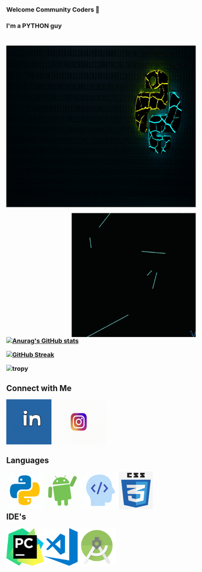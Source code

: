 ### Welcome Community Coders 👋

<p>
  
<h3>I'm a PYTHON guy<h3>
<br>
<img align="top" alt="python" src="https://github.com/BRIAN-THOMAS-02/BRIAN-THOMAS-02/blob/main/python-4785225_1920.jpg" width="1920" height="430">

</p>
  
<p>
<img align="right" alt="gif" src="https://github.com/BRIAN-THOMAS-02/BRIAN-THOMAS-02/blob/main/Aritificial%20%20Intelligence.gif"  width="330" height="330">
</p>

[![Anurag's GitHub stats](https://github-readme-stats.vercel.app/api?username=BRIAN-THOMAS-02&hide_border=true&bg_color=135,000000,400040&text_color=ffffff&title_color=00cd00)](https://github.com/anuraghazra/github-readme-stats)

  
[![GitHub Streak](https://github-readme-streak-stats.herokuapp.com/?user=BRIAN-THOMAS-02&theme=highcontrast&hide_border=true&background=000019&fire=00cd00&ring=00cd00&stroke=ffffff&dates=ffae19)](https://git.io/streak-stats)

<p>
<img align="center" alt="tropy" src="https://github-profile-trophy.vercel.app/?username=BRIAN-THOMAS-02&theme=darkhub&&no-bg=true&&margin-w=5" height="240">
</p>

<p>
<h2> Connect with Me </h2>

<a href="https://www.linkedin.com/in/brian-thomas-a34919209/"> <img align="left" alt="linkedin" src="https://github.com/BRIAN-THOMAS-02/BRIAN-THOMAS-02/blob/main/downsign-linked-in.gif" width="120" height="120" target="blank"> </a>

<a href="https://www.instagram.com/_b_r_i_a_n____/"> <img align="top" alt="linkedin" src="https://github.com/BRIAN-THOMAS-02/BRIAN-THOMAS-02/blob/main/instagram-old-logo-to-new-logo-gif.gif" width="145" height="120" target="blank"> </a>

</p>

<p>
<h2>Languages</h2>

<img align="left" alt="gif" src="https://github.com/BRIAN-THOMAS-02/BRIAN-THOMAS-02/blob/main/icons8-python.gif" width="100" height="100">

<img align="left" alt="gif" src="https://github.com/BRIAN-THOMAS-02/BRIAN-THOMAS-02/blob/main/Android.gif" width="100" height="100">

<img  align="left" alt="gif" src="https://github.com/BRIAN-THOMAS-02/BRIAN-THOMAS-02/blob/main/icons8-developer%201.gif" width="100" height="100">

<img align="left" alt="gif" src="https://github.com/BRIAN-THOMAS-02/BRIAN-THOMAS-02/blob/main/CSS.png" width="90" height="100">
<p>&nbsp;</p> 
</p>

<p>&nbsp;</p> 

<p>
<br />
<h2>IDE's</h2>

<img align="left" alt="gif" src="https://github.com/BRIAN-THOMAS-02/BRIAN-THOMAS-02/blob/main/PyCharrm.png" width="100" height="100">
  
<img align="left" alt="gif" src="https://github.com/BRIAN-THOMAS-02/BRIAN-THOMAS-02/blob/main/Visual%20Studio%20Code%20121.png" width="90" height="100">

<img align="left" alt="gif" src="https://github.com/BRIAN-THOMAS-02/BRIAN-THOMAS-02/blob/main/Android%20Stuio.png" width="102" height="100">

</p>  
  
